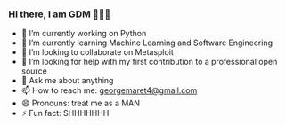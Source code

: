 ### Hi there, I am GDM 👋😎😁


- 🔭 I’m currently working on Python
- 🌱 I’m currently learning Machine Learning and Software Engineering
- 👯 I’m looking to collaborate on Metasploit
- 🤔 I’m looking for help with my first contribution to a professional open source
- 💬 Ask me about anything
- 📫 How to reach me: georgemaret4@gmail.com
- 😄 Pronouns: treat me as a MAN
- ⚡ Fun fact: SHHHHHHH
